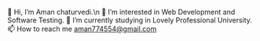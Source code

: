

<!--
**aman774554/aman774554** is a ✨ _special_ ✨ repository because its `README.md` (this file) appears on your GitHub profile.

Here are some ideas to get you started:

- 🔭 I’m currently working on ...
- 🌱 I’m currently learning ...
- 👯 I’m looking to collaborate on ...
- 🤔 I’m looking for help with ...
- 💬 Ask me about ...
- 📫 How to reach me: ...
- 😄 Pronouns: ...
- ⚡ Fun fact: ...
-->
👋 Hi, I’m Aman chaturvedi.\n
👀 I’m interested in Web Development and Software Testing.
🌱 I’m currently studying in Lovely Professional University.
📫 How to reach me aman774554@gmail.com
